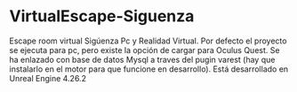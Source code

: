 # VirtualEscape-Siguenza
Escape room virtual Sigúenza Pc y Realidad Virtual. Por defecto el proyecto se ejecuta para pc, pero existe la opción de cargar para Oculus Quest. Se ha enlazado con base de datos Mysql a traves del pugin varest (hay que instalarlo en el motor para que funcione en desarrollo). Está desarrollado en Unreal Engine 4.26.2
